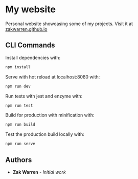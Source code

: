 # My website

Personal website showcasing some of my projects.
Visit it at [zakwarren.github.io](https://zakwarren.github.io/index.html)

## CLI Commands

Install dependencies with:

```bash
npm install
```

Serve with hot reload at localhost:8080 with:

```bash
npm run dev
```

Run tests with jest and enzyme with:

```bash
npm run test
```

Build for production with minification with:

```bash
npm run build
```

Test the production build locally with:

```bash
npm run serve
```

## Authors

- **Zak Warren** - _Initial work_

